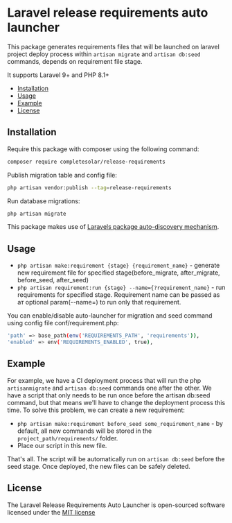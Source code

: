 # Laravel release requirements auto launcher

This package generates requirements files that will be launched on laravel project deploy process within `artisan migrate` and `artisan db:seed` commands, depends on requirement file stage.

It supports Laravel 9+ and PHP 8.1+

- [Installation](#installation)
- [Usage](#usage)
- [Example](#example)
- [License](#license)

## Installation

Require this package with composer using the following command:

```bash
composer require completesolar/release-requirements
```

Publish migration table and config file:
```bash
php artisan vendor:publish --tag=release-requirements
```

Run database migrations:
```bash
php artisan migrate
```

This package makes use of [Laravels package auto-discovery mechanism](https://medium.com/@taylorotwell/package-auto-discovery-in-laravel-5-5-ea9e3ab20518).

## Usage

- `php artisan make:requirement {stage} {requirement_name}` - generate new requirement file for specified stage(before_migrate, after_migrate, before_seed, after_seed)
- `php artisan requirement:run {stage} --name={?requirement_name}` - run requirements for specified stage. Requirement name can be passed as aт optional param(--name=) to run only that requirement.

You can enable/disable auto-launcher for migration and seed command using config file conf/requirement.php:
```bash
'path' => base_path(env('REQUIREMENTS_PATH', 'requirements')),
'enabled' => env('REQUIREMENTS_ENABLED', true),
```

## Example
For example, we have a CI deployment process that will run the php `artisanmigrate` and `artisan db:seed` commands one after the other. We have a script that only needs to be run once before the artisan db:seed command, but that means we'll have to change the deployment process this time.
To solve this problem, we can create a new requirement:

- `php artisan make:requirement before_seed some_requirement_name` - by default, all new commands will be stored in the `project_path/requirements/` folder.
- Place our script in this new file.

That's all. The script will be automatically run on `artisan db:seed` before the seed stage.
Once deployed, the new files can be safely deleted.

## License

The Laravel Release Requirements Auto Launcher is open-sourced software licensed under the [MIT license](http://opensource.org/licenses/MIT)
